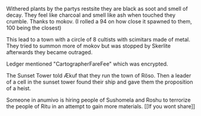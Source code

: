 Withered plants by the partys restsite they are black as soot and smell of decay.  They feel like charcoal and smell like ash when touched they crumble. Thanks to mokov. (I rolled a 94 on how close it spawned to them, 100 being the closest)

This lead to a town with a circle of 8 cultists with scimitars made of metal. They tried to summon more of mokov but was stopped by Skerlite afterwards they became outraged.

Ledger mentioned "CartographerFareFee" which was encrypted.

The Sunset Tower told Ækuf that they run the town of Röso. Then a leader of a cell in the sunset tower found their ship and gave them the proposition of a heist.

Someone in anumivo is hiring people of Sushomela and Roshu to terrorize the people of Ritu in an attempt to gain more materials. [[If you wont share]]